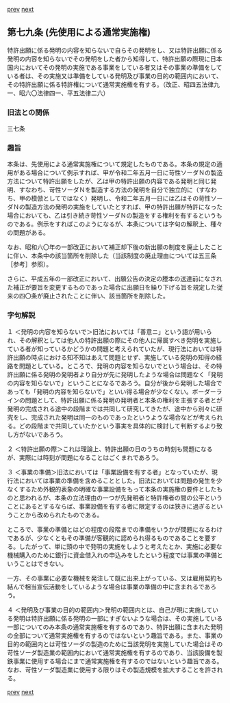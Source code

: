 [prev](/specific/markdowns/特許法/104_Mp-Ch_4-Se_1-At_78.md)
[next](/specific/markdowns/特許法/106_Mp-Ch_4-Se_1-At_79_2.md)
## 第七九条 (先使用による通常実施権)
特許出願に係る発明の内容を知らないで自らその発明をし、又は特許出願に係る発明の内容を知らないでその発明をした者から知得して、特許出願の際現に日本国内においてその発明の実施である事業をしている者又はその事業の準備をしている者は、その実施又は準備をしている発明及び事業の目的の範囲内において、その特許出願に係る特許権について通常実施権を有する。（改正、昭四五法律九一、昭六〇法律四一、平五法律二六）


### 旧法との関係
三七条

### 趣旨
本条は、先使用による通常実施権について規定したものである。本条の規定の適用がある場合について例示すれば、甲が令和二年五月一日に苛性ソーダＮの製造方法について特許出願をしたが、乙は甲の特許出願の内容である発明と同じ発明、すなわち、苛性ソーダＮを製造する方法の発明を自分で独立的に（すなわち、甲の模倣としてではなく）発明し、令和二年五月一日には乙はその苛性ソーダＮの製造方法の発明の実施をしていたとすれば、甲の特許出願が特許になった場合においても、乙は引き続き苛性ソーダＮの製造をする権利を有するというものである。例示をすればこのようになるが、本条については字句の解釈上、種々の問題がある。

なお、昭和六〇年の一部改正において補正却下後の新出願の制度を廃止したことに伴い、本条中の該当箇所を削除した（当該制度の廃止理由については五三条［参考］参照）。

さらに、平成五年の一部改正において、出願公告の決定の謄本の送達前になされた補正が要旨を変更するものであった場合に出願日を繰り下げる旨を規定した従来の四〇条が廃止されたことに伴い、該当箇所を削除した。


### 字句解説
１ ＜発明の内容を知らないで＞旧法においては「善意ニ」という語が用いられ、その解釈としては他人の特許出願の際にその他人に帰属すべき発明を実施している者が知っているかどうかの問題と考えられていたが、現行法においては特許出願の時点における知不知はあえて問題とせず、実施している発明の知得の経路を問題としている。ところで、発明の内容を知らないでという場合は、その特許出願に係る発明の発明者より自分が先に発明したような場合は問題なく「発明の内容を知らないで」ということになるであろう。自分が後から発明した場合であっても「発明の内容を知らないで」といい得る場合が少なくない。ボーダーラインの問題として、特許出願に係る発明の発明者と本条の権利を主張する者とが発明の完成される途中の段階までは共同して研究してきたが、途中から別々に研究をし、完成された発明は同一のものであったというような場合などが考えられる。どの段階まで共同していたかという事実を具体的に検討して判断するより致し方がないであろう。

２ ＜特許出願の際＞これは理論上、特許出願の日のうちの時刻も問題になるが、実際には時刻が問題になることはごくまれであろう。

３ ＜事業の準備＞旧法においては「事業設備を有する者」となっていたが、現行法においては事業の準備を含めることとした。旧法においては問題の発生を少なくするため外観的表象の明確な事業設備をもって本条の実施権の要件としたものと思われるが、本条の立法理由の一つが先発明者と特許権者の間の公平ということにあるとするならば、事業設備を有する者に限定するのは狭きに過ぎるということから改められたものである。

ところで、事業の準備とはどの程度の段階までの準備をいうかが問題になるわけであるが、少なくともその準備が客観的に認められ得るものであることを要する。したがって、単に頭の中で発明の実施をしようと考えたとか、実施に必要な機械購入のために銀行に資金借入れの申込みをしたという程度では事業の準備ということはできない。

一方、その事業に必要な機械を発注して既に出来上がっている、又は雇用契約も結んで相当宣伝活動をしているような場合は事業の準備の中に含まれるであろう。

４ ＜発明及び事業の目的の範囲内＞発明の範囲内とは、自己が現に実施している発明は特許出願に係る発明の一部にすぎないような場合は、その実施している一部についてのみ本条の通常実施権を有するのであり、特許出願に含まれた発明の全部について通常実施権を有するのではないという趣旨である。また、事業の目的の範囲内とは苛性ソーダの製造のために当該発明を実施していた場合はその苛性ソーダ製造業の範囲内において通常実施権を有するのであり、当該設備を製鉄事業に使用する場合にまで通常実施権を有するのではないという趣旨である。なお、苛性ソーダ製造業に使用する限りはその製造規模を拡大することを許される。


[prev](/specific/markdowns/特許法/104_Mp-Ch_4-Se_1-At_78.md)
[next](/specific/markdowns/特許法/106_Mp-Ch_4-Se_1-At_79_2.md)